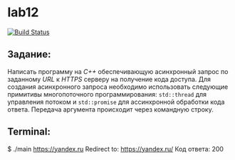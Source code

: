 # lab12
[![Build Status](https://travis-ci.org/poljkee2010/lab12.svg?branch=master)](https://travis-ci.org/poljkee2010/lab12)
## Задание:
Написать программу на *C++* обеспечивающую асинхронный запрос по заданному *URL* к *HTTPS* серверу на получение кода доступа. Для создания асинхронного запроса необходимо использовать следующие примитивы многопоточного программирования: `std::thread` для управления потоком и `std::promise` для ассинхронной обработки кода ответа.
Передача аргумента происходит через командную строку.

## Terminal:
$ ./main https://yandex.ru
Redirect to: https://yandex.ru/
Код ответа: 200
